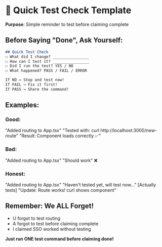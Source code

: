 # 🧪 Quick Test Check Template

**Purpose**: Simple reminder to test before claiming complete

## Before Saying "Done", Ask Yourself:

```markdown
## Quick Test Check
☐ What did I change? ________________
☐ How can I test it? ________________
☐ Did I run the test? YES / NO
☐ What happened? PASS / FAIL / ERROR

If NO → Stop and test now!
If FAIL → Fix it first!
If PASS → Share the command!
```

## Examples:

### Good:
"Added routing to App.tsx"
"Tested with: curl http://localhost:3000/new-route"
"Result: Component loads correctly ✅"

### Bad:
"Added routing to App.tsx"
"Should work" ❌

### Honest:
"Added routing to App.tsx"
"Haven't tested yet, will test now..."
[Actually tests]
"Update: Route works! curl shows component"

## Remember: We ALL Forget!
- U forgot to test routing
- A forgot to test before claiming complete
- I claimed SSO worked without testing

**Just run ONE test command before claiming done!**